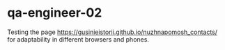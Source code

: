 # qa-engineer-02
Testing the page https://gusinieistorii.github.io/nuzhnapomosh_contacts/ for adaptability in different browsers and phones.
